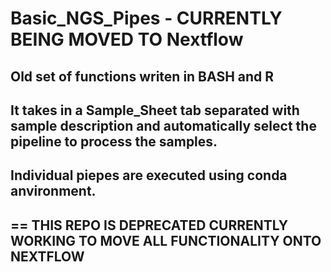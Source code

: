 # Basic_NGS_Pipes - CURRENTLY BEING MOVED TO Nextflow
## Old set of functions writen in BASH and R
## It takes in a Sample_Sheet tab separated with sample description and automatically select the pipeline to process the samples.
## Individual piepes are executed using conda anvironment.

## == THIS REPO IS DEPRECATED CURRENTLY WORKING TO MOVE ALL FUNCTIONALITY ONTO NEXTFLOW
